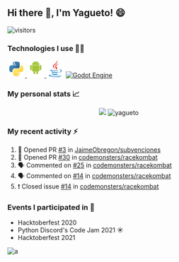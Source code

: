 ## Hi there 👋, I'm Yagueto! 😄


![visitors](https://visitor-badge-reloaded.herokuapp.com/badge?page_id=yagueto_fina&style=for-the-badge)

### Technologies I use 👨‍💻

<p align="left"> 
<a href="https://www.python.org" target="_blank"><img src="https://raw.githubusercontent.com/devicons/devicon/master/icons/python/python-original.svg" alt="python" width="40" height="40"/> </a> 
<a href="https://developer.android.com" target="_blank"> <img src="https://raw.githubusercontent.com/devicons/devicon/master/icons/android/android-original-wordmark.svg" alt="android" width="40" height="40"/> </a>
<a href="https://www.java.com" target="_blank"><img src="https://raw.githubusercontent.com/devicons/devicon/master/icons/java/java-original.svg" alt="java" width="40" height="40"/></a>
<a href="https://www.godotengine.org" target="_blank"><img src="https://cdn.jsdelivr.net/gh/devicons/devicon/icons/godot/godot-original.svg" alt="Godot Engine" width="40" height="40"/> </a>

### My personal stats 📈
<div align="center"> 
  <a>
    <img src=https://github-readme-stats.vercel.app/api?username=yagueto&count_private=true&show_icons=true width=50%></img>
  </a>
  <img src="https://github-readme-streak-stats.herokuapp.com/?user=yagueto" alt="yagueto" width=49% />
</div>


### My recent activity ⚡

  <!--START_SECTION:activity-->
1. 💪 Opened PR [#3](https://github.com/JaimeObregon/subvenciones/pull/3) in [JaimeObregon/subvenciones](https://github.com/JaimeObregon/subvenciones)
2. 💪 Opened PR [#30](https://github.com/codemonsters/racekombat/pull/30) in [codemonsters/racekombat](https://github.com/codemonsters/racekombat)
3. 🗣 Commented on [#25](https://github.com/codemonsters/racekombat/issues/25) in [codemonsters/racekombat](https://github.com/codemonsters/racekombat)
4. 🗣 Commented on [#14](https://github.com/codemonsters/racekombat/issues/14) in [codemonsters/racekombat](https://github.com/codemonsters/racekombat)
5. ❗️ Closed issue [#14](https://github.com/codemonsters/racekombat/issues/14) in [codemonsters/racekombat](https://github.com/codemonsters/racekombat)
  <!--END_SECTION:activity-->
  

### Events I participated in 📆

- Hacktoberfest 2020
- Python Discord's Code Jam 2021 ☀️
- Hacktoberfest 2021

![a](https://api.countapi.xyz/hit/yaguetogithub/profile?img)
